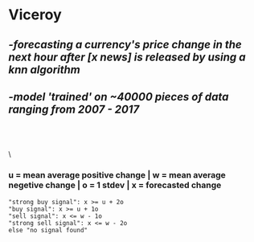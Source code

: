 # Viceroy
## *-forecasting a currency's price change in the next hour after [x news] is released by using a knn algorithm*
## *-model 'trained' on ~40000 pieces of data ranging from 2007 - 2017*
 \
 \
 \
 \
### u = mean average positive change | w = mean average negetive change | o = 1 stdev | x = forecasted change

```
"strong buy signal": x >= u + 2o 
"buy signal": x >= u + 1o 
"sell signal": x <= w - 1o
"strong sell signal": x <= w - 2o 
else "no signal found"
```
